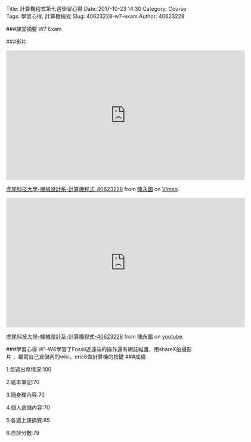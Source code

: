 Title: 計算機程式第七週學習心得
Date: 2017-10-23 14:30
Category: Course
Tags: 學習心得, 計算機程式
Slug: 40623228-w7-exam
Author: 40623228

###課堂摘要
W7 Exam

<!-- PELICAN_END_SUMMARY -->
###影片
<iframe src="https://player.vimeo.com/video/239473701" width="640" height="347" frameborder="0" webkitallowfullscreen mozallowfullscreen allowfullscreen></iframe>
<p><a href="https://vimeo.com/239473701">虎尾科技大學-機械設計系-計算機程式-40623228</a> from <a href="https://vimeo.com/user73141853">陳永錩</a> on <a href="https://vimeo.com">Vimeo</a>.</p>

<iframe width="640" height="347" src="https://www.youtube.com/embed/f91Cut85zl8" frameborder="0" allowfullscreen></iframe>
<p><a href="https://www.youtube.com/watch?v=f91Cut85zl8&t=2s">虎尾科技大學-機械設計系-計算機程式-40623228</a> from <a href="https://www.youtube.com/channel/UCWlPFcsXkTvwK3xB0bE7HMA?view_as=subscriber">陳永錩</a> on <a href="https://www.youtube.com">youtube</a>.</p>
###學習心得
W1-W6學習了Fossil近遠端的操作還有網誌維護，用shareX拍攝影片 ，編寫自己倉儲內的wiki，eric6做計算機的按鍵
###成績

1.每週出席情況:100

2.紙本筆記:70

3.隨身碟內容:70

4.個人倉儲內容:70

5.各週上課摘要:85

6.自評分數:79